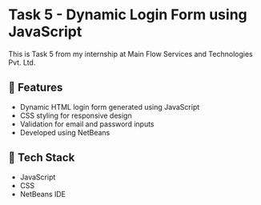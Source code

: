 # Task 5 - Dynamic Login Form using JavaScript

This is Task 5 from my internship at Main Flow Services and Technologies Pvt. Ltd.

## 🔧 Features
- Dynamic HTML login form generated using JavaScript
- CSS styling for responsive design
- Validation for email and password inputs
- Developed using NetBeans

## 🚀 Tech Stack
- JavaScript
- CSS
- NetBeans IDE
